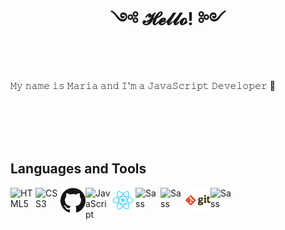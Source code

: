 <h1 align="center">  ༺ 𝓗𝓮𝓵𝓵𝓸! ༻ </h1>
</br>
<p>  𝙼𝚢 𝚗𝚊𝚖𝚎 𝚒𝚜 𝙼𝚊𝚛𝚒𝚊 𝚊𝚗𝚍 𝙸'𝚖 𝚊 𝙹𝚊𝚟𝚊𝚂𝚌𝚛𝚒𝚙𝚝 𝙳𝚎𝚟𝚎𝚕𝚘𝚙𝚎𝚛  🤍</p>
</br>
</br>
<!-- <h2> Follow me </h2> -->

</br>
</br>
<h2>Languages and Tools</h2>
<img align="left" alt="HTML5" width="40px" src="https://image.flaticon.com/icons/png/512/524/524554.png" />
<img align="left" alt="CSS3" width="40px" src="https://image.flaticon.com/icons/png/512/524/524545.png" />

<img align="left" alt="GitHub" width="40px" src="https://raw.githubusercontent.com/github/explore/78df643247d429f6cc873026c0622819ad797942/topics/github/github.png" />
<img align="left" alt="JavaScript" width="40px" src="https://cdn2.iconfinder.com/data/icons/designer-skills/128/code-programming-javascript-software-develop-command-language-512.png"/>
<img align="left" alt="React" width="40px" src="https://raw.githubusercontent.com/github/explore/80688e429a7d4ef2fca1e82350fe8e3517d3494d/topics/react/react.png" />
<img align="left" alt="Sass" width="40px" src="https://cdn3.iconfinder.com/data/icons/logos-and-brands-adobe/512/233_Node_Js-512.png" />

<img align="left" alt="Sass" width="40px" src="https://cdn4.iconfinder.com/data/icons/logos-brands-5/24/redux-512.png" />

<img align="left" alt="Sass" width="40px" src="https://raw.githubusercontent.com/github/explore/80688e429a7d4ef2fca1e82350fe8e3517d3494d/topics/git/git.png" />

<img align="left" alt="Sass" width="40px" src="https://cdn.icon-icons.com/icons2/2107/PNG/512/file_type_mongo_icon_130383.png" />
</br>
</br>
